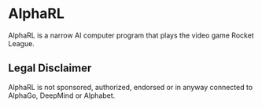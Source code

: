 # AlphaRL
AlphaRL is a narrow AI computer program that plays the video game Rocket League.


Legal Disclaimer
----------------

AlphaRL is not sponsored,
authorized, endorsed or in anyway connected to AlphaGo, DeepMind or Alphabet.
